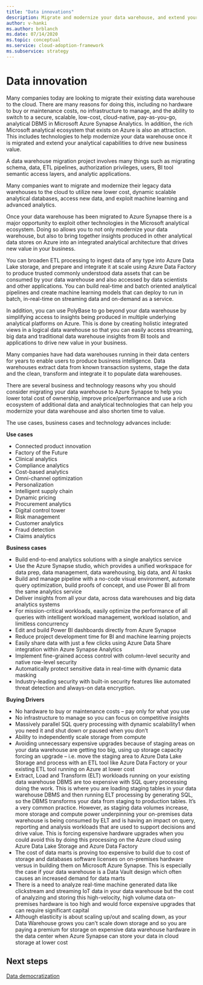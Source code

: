 ```yaml
---
title: "Data innovations"
description: Migrate and modernize your data warehouse, and extend your analytical capabilities to drive new business value.
author: v-hanki
ms.author: brblanch
ms.date: 07/14/2020
ms.topic: conceptual
ms.service: cloud-adoption-framework
ms.subservice: strategy
---
```


# Data innovation

Many companies today are looking to migrate their existing data warehouse to the cloud. There are many reasons for doing this, including no hardware to buy or maintenance costs, no infrastructure to manage, and the ability to switch to a secure, scalable, low-cost, cloud-native, pay-as-you-go, analytical DBMS in Microsoft Azure Synapse Analytics. In addition, the rich Microsoft analytical ecosystem that exists on Azure is also an attraction. This includes technologies to help modernize your data warehouse once it is migrated and extend your analytical capabilities to drive new business value.

A data warehouse migration project involves many things such as migrating schema, data, ETL pipelines, authorization privileges, users, BI tool semantic access layers, and analytic applications.

Many companies want to migrate and modernize their legacy data warehouses to the cloud to utilize new lower cost, dynamic scalable analytical databases, access new data, and exploit machine learning and advanced analytics.

Once your data warehouse has been migrated to Azure Synapse there is a major opportunity to exploit other technologies in the Microsoft analytical ecosystem. Doing so allows you to not only modernize your data warehouse, but also to bring together insights produced in other analytical data stores on Azure into an integrated analytical architecture that drives new value in your business.

You can broaden ETL processing to ingest data of any type into Azure Data Lake storage, and prepare and integrate it at scale using Azure Data Factory to produce trusted commonly understood data assets that can be consumed by your data warehouse and also accessed by data scientists and other applications. You can build real-time and batch oriented analytical pipelines and create machine learning models that can deploy to run in batch, in-real-time on streaming data and on-demand as a service.

In addition, you can use PolyBase to go beyond your data warehouse by simplifying access to insights being produced in multiple underlying analytical platforms on Azure. This is done by creating holistic integrated views in a logical data warehouse so that you can easily access streaming, big data and traditional data warehouse insights from BI tools and applications to drive new value in your business.

Many companies have had data warehouses running in their data centers for years to enable users to produce business intelligence. Data warehouses extract data from known transaction systems, stage the data and the clean, transform and integrate it to populate data warehouses.

There are several business and technology reasons why you should consider migrating your data warehouse to Azure Synapse to help you lower total cost of ownership, improve price/performance and use a rich ecosystem of additional data and analytical technologies that can help you modernize your data warehouse and also shorten time to value.

The use cases, business cases and technology advances include:

**Use cases**

- Connected product innovation
- Factory of the Future
- Clinical analytics
- Compliance analytics
- Cost-based analytics
- Omni-channel optimization
- Personalization
- Intelligent supply chain
- Dynamic pricing
- Procurement analytics
- Digital control tower
- Risk management
- Customer analytics
- Fraud detection
- Claims analytics

**Business cases**

- Build end-to-end analytics solutions with a single analytics service
- Use the Azure Synapse studio, which provides a unified workspace for data prep, data management, data warehousing, big data, and AI tasks
- Build and manage pipeline with a no-code visual environment, automate query optimization, build proofs of concept, and use Power BI all from the same analytics service
- Deliver insights from all your data, across data warehouses and big data analytics systems
- For mission-critical workloads, easily optimize the performance of all queries with intelligent workload management, workload isolation, and limitless concurrency
- Edit and build Power BI dashboards directly from Azure Synapse
- Reduce project development time for BI and machine learning projects
- Easily share data with just a few clicks using Azure Data Share integration within Azure Synapse Analytics
- Implement fine-grained access control with column-level security and native row-level security
- Automatically protect sensitive data in real-time with dynamic data masking
- Industry-leading security with built-in security features like automated threat detection and always-on data encryption.

**Buying Drivers**

- No hardware to buy or maintenance costs – pay only for what you use
- No infrastructure to manage so you can focus on competitive insights
- Massively parallel SQL query processing with dynamic scalability1 when you need it and shut down or paused when you don’t
- Ability to independently scale storage from compute
- Avoiding unnecessary expensive upgrades because of staging areas on your data warehouse are getting too big, using up storage capacity forcing an upgrade – i.e. move the staging area to Azure Data Lake Storage and process with an ETL tool like Azure Data Factory or your existing ETL tool running on Azure at lower cost
- Extract, Load and Transform (ELT) workloads running on your existing data warehouse DBMS are too expensive with SQL query processing doing the work. This is where you are loading staging tables in your data warehouse DBMS and then running ELT processing by generating SQL, so the DBMS transforms your data from staging to production tables. It’s a very common practice. However, as staging data volumes increase, more storage and compute power underpinning your on-premises data warehouse is being consumed by ELT and is having an impact on query, reporting and analysis workloads that are used to support decisions and drive value. This is forcing expensive hardware upgrades when you could avoid this by doing this processing on the Azure cloud using Azure Data Lake Storage and Azure Data Factory
- The cost of data marts is proving too expensive to build due to cost of storage and databases software licenses on on-premises hardware versus in building them on Microsoft Azure Synapse. This is especially the case if your data warehouse is a Data Vault design which often causes an increased demand for data marts
- There is a need to analyze real-time machine generated data like clickstream and streaming IoT data in your data warehouse but the cost of analyzing and storing this high-velocity, high volume data on-premises hardware is too high and would force expensive upgrades that can require significant capital
- Although elasticity is about scaling up/out and scaling down, as your Data Warehouse grows you can’t scale down storage and so you are paying a premium for storage on expensive data warehouse hardware in the data center when Azure Synapse can store your data in cloud storage at lower cost
  
## Next steps

[Data democratization](./data-democratization.md)

